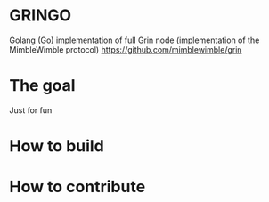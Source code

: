 # GRINGO
Golang (Go) implementation of full Grin node (implementation of the MimbleWimble protocol) https://github.com/mimblewimble/grin

# The goal
Just for fun

# How to build

# How to contribute

